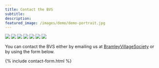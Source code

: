 ```yaml
---
title: Contact the BVS
subtitle: 
description: 
featured_image: /images/demo/demo-portrait.jpg
---
```


<div class="gallery" data-columns="8">
    <img src="{{site.url}}/images/des.png">
    <img src="{{site.url}}/images/margaret.png">
    <img src="{{site.url}}/images/richard.png">
    <img src="{{site.url}}/images/joe.png">
    <img src="{{site.url}}/images/rosemarie.png">
    <img src="{{site.url}}/images/diane 2.png">
    <img src="{{site.url}}/images/steven.png">   
</div>     

You can contact the BVS either by emailing us at [BramleyVillageSociety](mailto:https://formsubmit.co/el/josevi) or by using the form below.

{% include contact-form.html %}

